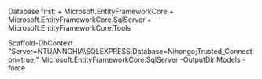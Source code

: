 Database first: 
	+ Microsoft.EntityFrameworkCore
	+ Microsoft.EntityFrameworkCore.SqlServer
	+ Microsoft.EntityFrameworkCore.Tools

Scaffold-DbContext "Server=NTUANNGHIA\SQLEXPRESS;Database=Nihongo;Trusted_Connection=true;" Microsoft.EntityFrameworkCore.SqlServer -OutputDir Models -force